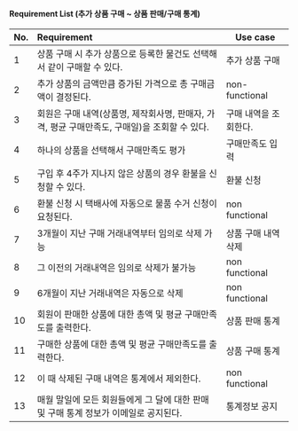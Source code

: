 #### Requirement List (추가 상품 구매 ~ 상품 판매/구매 통계)

| No.  | Requirement                                                  | Use case              |
| ---- | :----------------------------------------------------------- | --------------------- |
| 1    | 상품 구매 시 추가 상품으로 등록한 물건도 선택해서 같이 구매할 수 있다. | 추가 상품 구매        |
| 2    | 추가 상품의 금액만큼 증가된 가격으로 총 구매금액이 결정된다. | non-functional        |
| 3    | 회원은 구매 내역(상품명, 제작회사명, 판매자, 가격, 평균 구매만족도, 구매일)을 조회할 수 있다. | 구매 내역을 조회한다. |
| 4    | 하나의 상품을 선택해서 구매만족도 평가                       | 구매만족도 입력       |
| 5    | 구입 후 4주가 지나지 않은 상품의 경우 환불을 신청할 수 있다. | 환불 신청             |
| 6    | 환불 신청 시 택배사에 자동으로 물품 수거 신청이 요청된다.    | non functional        |
| 7    | 3개월이 지난 구매 거래내역부터 임의로 삭제 가능              | 상품 구매 내역 삭제   |
| 8    | 그 이전의 거래내역은 임의로 삭제가 불가능                    | non functional        |
| 9    | 6개월이 지난 거래내역은 자동으로 삭제                        | non functional        |
| 10   | 회원이 판매한 상품에 대한 총액 및 평균 구매만족도를 출력한다. | 상품 판매 통계        |
| 11   | 구매한 상품에 대한 총액 및 평균 구매만족도를 출력한다.       | 상품 구매 통계        |
| 12   | 이 때 삭제된 구매 내역은 통계에서 제외한다.                  | non functional        |
| 13   | 매월 말일에 모든 회원들에게 그 달에 대한 판매 및 구매 통계 정보가 이메일로 공지된다. | 통계정보 공지         |